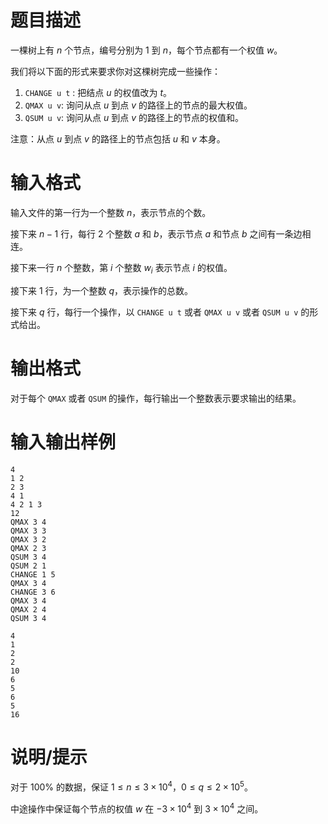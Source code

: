 # 题目描述

一棵树上有 $n$ 个节点，编号分别为 $1$ 到 $n$，每个节点都有一个权值 $w$。

我们将以下面的形式来要求你对这棵树完成一些操作：

1. `CHANGE u t` : 把结点 $u$ 的权值改为 $t$。
2. `QMAX u v`: 询问从点 $u$ 到点 $v$ 的路径上的节点的最大权值。
3. `QSUM u v`: 询问从点 $u$ 到点 $v$ 的路径上的节点的权值和。

注意：从点 $u$ 到点 $v$ 的路径上的节点包括 $u$ 和 $v$ 本身。

# 输入格式

输入文件的第一行为一个整数 $n$，表示节点的个数。

接下来 $n-1$ 行，每行 $2$ 个整数 $a$ 和 $b$，表示节点 $a$ 和节点 $b$ 之间有一条边相连。

接下来一行 $n$ 个整数，第 $i$ 个整数 $w_i$ 表示节点 $i$ 的权值。

接下来 $1$ 行，为一个整数 $q$，表示操作的总数。

接下来 $q$ 行，每行一个操作，以 `CHANGE u t` 或者 `QMAX u v` 或者 `QSUM u v` 的形式给出。

# 输出格式

对于每个 `QMAX` 或者 `QSUM` 的操作，每行输出一个整数表示要求输出的结果。

# 输入输出样例

```input1
4
1 2
2 3
4 1
4 2 1 3
12
QMAX 3 4
QMAX 3 3
QMAX 3 2
QMAX 2 3
QSUM 3 4
QSUM 2 1
CHANGE 1 5
QMAX 3 4
CHANGE 3 6
QMAX 3 4
QMAX 2 4
QSUM 3 4
```

```output1
4
1
2
2
10
6
5
6
5
16
```

# 说明/提示

对于 $100 \%$ 的数据，保证 $1 \leq n \leq 3 \times {10}^4$，$0 \leq q \leq 2 \times {10}^5$。

中途操作中保证每个节点的权值 $w$ 在 $-3 \times {10}^4$ 到 $3 \times {10}^4$ 之间。
